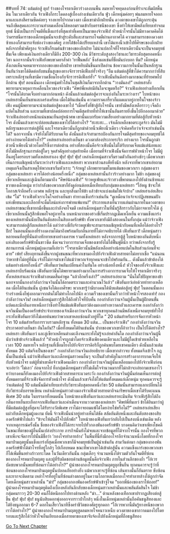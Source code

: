 ##บทที่ 74: แต้มต่อสู้
ตุบ!
ร่างของโจรตาเดียวร่วงลงบนพื้น ลมหายใจหยุดลงก่อนที่ร่างจะสัมผัสพื้นดิน ในเวลาเดียวกัน จ้าวเฟิงก็กระโดดลงสู่เบื้องล่างเช่นเดียวกัน
ฟู่ว
เด็กหนุ่มค่อยๆ พ่นลมหายใจออกมาและแสงสีครามซีดค่อยๆ จางหายไปจากดวงตา เมื่อเขาฆ่าอีกฝ่ายนั้น ดวงตาของเขาได้ถูกกระตุ้นจนถึงขีดสุดและกระบวนท่าลมเคลื่อนได้หลอมรวมเข้ากับดรรชนีของเขา ซึ่งทำให้เขามีพลังเทียบเท่าจอมยุทธ์
นี่นับเป็นการโจมตีที่แข็งแกร่งที่สุดเท่าที่เคยเป็นมาของจ้าวเฟิง!
หัวหน้าโจรนั้นไม่มีทางคาดคิดได้ว่าดรรชนีดาราของเด็กหนุ่มนั้นจะเข้าสู่ระดับสี่และสามารถโจมตีผ่านอากาศได้ ความสามารถของดวงตาซ้ายเองก็สามารถจับช่องว่างของศัตรู ภายใต้ข้อได้เปรียบเหล่านี้ เขาได้แทงนิ้วเข้าไปที่ศีรษะของอีกฝ่าย
หลังจากที่ฆ่าศัตรูลง จ้าวเฟิงก็รเมค้นข้าวของของอีกฝ่าย ไม่น่าแปลกใจที่โจรตาเดียวนั้นจะเป็นจอมยุทธ์ขั้นเจ็ด เพียงแค่เงินอย่างเดียวก็มีถึง 200-300 เงิน มีวิชาระดับสูงสองวิชาและวิชาระดับสุดยอดหนึ่งวิชา
นอกจากนั้นจ้าวเฟิงยังพบขวดยาล้ำค่า ‘ยาฟื้นพลัง’ ซึ่งส่งผลเช่นที่ชื่อมันบ่งบอก
หืม?
เด็กหนุ่มสังเกตเห็นจดหมายจากกองของของอีกฝ่าย เขาหยิบมันขึ้นมาเปิดอ่าน ข้อความภายในนั้นเป็นหลักฐานยืนยันว่าเขาได้ติดต่อกับชนชั้นสูงของทางจักรวรรดิเฟิ่งเย่ฮั่วจริงๆ
“อืม แต้มต่อสู้ที่ข้าได้ควรมากกว่ายี่สิบ เพราะหลักฐานที่เขามีความเชื่อมโยงกับจักรวรรดิเฟิ่งเย่ฮั่ว” จ้าวเฟิงนั้นยินดีอย่างมากขณะที่ย้ายศพไปอีกด้าน
ฟุ่บ!
ตอนนั้นเอง เด็กหนุ่มหัวโล้นในชุดสีเงินก็มาจากอีกด้าน
“วางมันลง!” เหล่ยเฮาสั่ง พยายามจะหยุดการเคลื่อนไหวของจ้าวเฟิง
“ศิษย์พี่เหล่ยมีอันใดจะพูดหรือ?” จ้าวเฟิงเอ่ยอย่างเยือกเย็น
“โจรนั้นได้บาดเจ็บอย่างมากก่อนหน้า ดังนั้นแล้วแต้มต่อสู้ควรจะแบ่งกันในระหว่างเรา” ใบหน้าของเหล่ยเฮานั้นเย็นชาและเคร่งเครียด
เมื่อได้ยินเช่นนั้น ความกราดเกรี้ยวก็แผดเผาอยู่ภายในใจของจ้าวเฟิง คนผู้นี้พยายามจะนำแต้มต่อสู้ของเขาไป
“เมื่อครั้งที่ข้าสู้กับโจรนั้น เขายังมีพลังเหลือราวๆ เจ็ดถึงแปดในสิบส่วน และยามที่เขาปลดปล่อยการโจมตีสุดท้ายที่ทำให้เขานั้นอันตรายยิ่งขึ้นไปอีกออกมาด้วย” จ้าวเฟิงเอ่ยอย่างหนักแน่นขณะยืนอยู่หน้าศพ
เขานั้นแบกรับความเสี่ยงอย่างมากยามที่ต่อสู้กับหัวหน้าโจร ดังนั้นแล้วเขาจะปล่อยแต้มของเขาไปได้อย่างไร?
“ฮะฮะฮะ... เจ้าเด็กเหลือขอตระกูลจ้าว มันไม่มีหลักฐานของการต่อสู้ที่นี่ และโจรตาเดียวนั้นก็ถูกฆ่าด้วยนิ้วเพียงนิ้วเดียว เจ้าคิดหรือว่าเจ้าจะทำเช่นนั้นได้? นอกจากนั้น เจ้ายังไม่ได้รับบาดเจ็บ ดังนั้นแล้วเจ้าสามารถป้องกันการโจมตีสุดท้ายของจอมยุทธ์ได้อย่างง่ายดายได้อย่างไร?” เหล่ยเฮาเอ่ยอย่างเย็นชา ดวงตาส่องประกายระริก
อย่างแรก โจรนั้นถูกฆ่าด้วยนิ้วเพียงนิ้วด้วยโดยไร้ซึ่งการต่อต้าน อย่างที่สองนั้นคือจ้าวเฟิงนั้นไม่ได้รับบาดเจ็บแม้แต่น้อยและยังไม่มีหลักฐานการต่อสู้ใดๆ
จุดสำคัญอย่างสุดท้ายคือ เมื่อยามที่จ้าวเฟิงนั้นจัดการฟหัวหน้าโจร ไม่มีผู้อื่นอยู่โดยรอบรวมทั้งเหล่ยเฮาเอง
ฟุ่บ! ฟุ่บ! ฟุ่บ!
เหล่าเด็กหนุ่มสาวเริ่มรวมตัวกันอย่างช้าๆ เมื่อพวกเขาเห็นการเผชิญหน้ากันระหว่างจ้าวเฟิงและเหล่ยเฮา พวกเขาล้วนสงสัยยิ่งนัก หลังจากที่พวกเขาเอ่ยถามเหตุผลจึงเป็นสาเหตุให้พวกเขาเริ่มหัวเราะ
“เจ้าหนู! เลิกพยายามขโมยแต้มของพวกเรา กลุ่มของเรา กลุ่มของเหล่ยเฮา ควรได้อย่างน้อยครึ่งหนึ่ง” กลุ่มของเหล่ยเฮานั้นก้าวร้าวอย่างมาก
ไม่ช้า กลุ่มของลู่เซียวเหลียนและลู่เฉินก็ตามมาถึง
“ศิษย์น้องเฟิง!” จ้าวหยูเฟ่ยและจ้าวฮวงชี่พาตนเองไปยังด้านซ้ายและขวาของเด็กหนุ่ม ทว่ากำลังของพวกเขาก็ยังดูอ่อนด้อยเมื่อเทียบกับกลุ่มของเหล่ยเฮา
“ไอ้หนู ข้าจะให้โอกาสเจ้าอีกครั้ง เอาศพ หลักฐาน และทุกสิ่งมาให้ข้า แล้วข้าจะแบ่งแต้มให้เจ้าบ้าง” เหล่ยเฮาเอ่ยเสียงเข้ม
“ไม่” จ้าวเฟิงหัวเราะในใจอย่างเย็นชา ท่าทางแข็งกร้าวเช่นกัน
“ดูเหมือนว่าเจ้าจะปฏิเสธขนมปังแห่งชัยชนะและเลือกที่จะดื่มไลน์แห่งการพ่ายแพ้แทน!” ประกายแสงเย็นวาบแล่นผ่านภายในดวงตาของเหล่ยเฮาขณะที่เขายกมือขึ้นและกำลังจกโจมตี
เหล่าเด็กหนุ่มสาวในที่นั้นรู้สึกราวกับไม่อาจหายใจได้ ลู่เซียวเหลียนนั้นรู้สึกพึงพอใจอยู่ภายใน บนหน้าผากของฮวงชี่เริ่มปรากฏเม็ดเหงื่อเย็น ความแข็งแกร่งของเหล่ยเฮานั้นนับเป็นอันดับสองในสิบองครักษ์ฟ้า ทั้งพวกเขายังมีถึงสองคนในทั้งกลุ่ม แม้ว่าจ้าวเฟิงจะสามารถต่อสู้กับเหล่ยเฮาได้ แต่ว่าฮวงชี่กับจ้าวหยูเฟ่ยจะสามารถเผชิญหน้ากับคนที่เหลือได้อย่างไร?
ปึก!
ในตอนนั้นเองที่ร่างงดงามได้มาถึงพร้อมกับกลิ่นอายที่ไม่อาจอธิบายได้
เฟิงฮันเยว่!
เด็กหนุ่มสาวหลายคนที่อยู่ที่นั่นต่างทักทายเขาอย่างเคารพ รวมทั้งเหล่ยเฮา หลังจากการตู้สู้ ใบหน้าของอันดับหนึ่งแห่งสิบองครักษ์ฟ้านั้นขาวซีด ชัดเจนว่าอาการบาดเจ็บของเขายังไม่ได้ฟื้นฟูดีนัก ทว่าพลังจากรับรู้สถานการณ์ เด็กหนุ่มผู้งดงามก็เอ่ยว่า
“โจรตาเดียวนั้นมีพลังเหลืออย่างน้อยแปดในสิบส่วนก่อนที่จะตาย”
เพ้ย!
เสียงอุทานดังขึ้นจากฝูงชนขณะที่พวกเขามองไปยังจ้าวเฟิงด้วยสายตาไม่อยากเชื่อ
“แน่นอนว่าหากข้าไม่อยู่ที่นั่น เจ้าก็ไม่อาจฆ่าเขาได้แม้ว่าพวกเจ้าทุกคนจะเข้าไปพร้อมกัน... ดังนั้นแล้วข้าต้องได้แต้มอย่างน้อยกึ่งหนึ่ง!” เฟิงฮั่นเยว่พลันเปลี่ยนคำในทันใด
อย่างน้อยกึ่งหนึ่ง!
หัวใจของทั้งจ้าวเฟิงและเหล่ยเฮาบีบรัดแน่น เฟิงฮันเยว่นั้นได้พยายามอย่างมากในการสร้างอาการบาดเจ็บให้โจรตาเดียวจริงๆ ทั้งเหล่ยเฮาและจ้าวเฟิงต่างหมดสิ้นคำพูด
"แล้วอีกครึ่งเล่า?” เหล่ยเฮาเอ่ยถาม
“นั่นไม่ใช่ปัญหาของข้า นอกจากนั้นกองกำลังกว่านจวินนั้นได้ลาดตระเวนและคำนวณไว้แล้ว” เฟิงฮันเยว่เอ่ยด้วยท่าทางเหลืออด
เมื่อได้ยินเช่นนั้น ฝูงชนจึงได้ผงกศีรษะ พวกเขารู้ว่ามีบางคนได้นับแต้มต่อสู้อยู่
ฟุ่บ!
ในตอนนั้นเอง ร่างร่างหนึ่งก็พุ่งออกมาจากต้นไม้ไม่ห่างไกลไปนัก ความเร็วของเขานั้นเร็วกว่าหัวหน้าโจรสองเท่า!
กองกำลังกว่านจวิน!
เหล่าเด็กหนุ่มสาวรู้สึกได้ถึงหัวใจที่บีบคั้น กองกำลังกว่านจวินผู้นั้นเป็นผู้ฝึกตนขั้นแปดและมีกลิ่นอายเหนือกว่าซึ่งทำให้แม้แต่เฟิงฮันเยว่ต้องมองอย่างหวาดกลัวและเคารพ
กงอกำลังกว่านจวินนั้นเป็นองครักษ์ประจำกายของเจ้าเมืองกว่านจวิน พวกเขาทุกคนล้วนมีพลังเหนือจอมยุทธ์ทั่วไป กระทั่งเฟิงฮันเยว่ยังไม่เคยค้นพบว่าพวกเขาหลบซ่อนตัวอยู่ที่ใด
“ 20 แต้มสำหรับการจัดการหัวหน้าโจร 10 แต้มสำหรับการรวบรวมหลักฐาน ทั้งหมด 30 แต้ม... เป็นของจ้าวเฟิง” กองกำลังกว่านจวินประกาศอย่างเย็นชา
อันใดกัน!?
เมื่อทั้งหมดได้ยินเช่นนั้น ปากของพวกเขาก็อ้ากว้าง
เป็นไปได้อย่างไร?
เหล่ยเฮา เฟิงฮันเยว่ และลู่เซียวเหลียนต่างตะลึงจนกระทั่งไม่รู้จะเอ่ยคำอันใด
กองกำลังกว่านจวินผู้นี้นับว่าเข้าข้างจ้าวเฟิงแล้ว!
“หัวหน้าโจรถูกฆ่าโดยจ้าวเฟิงเพียงคนเดียวและไม่มีผู้ใดเข้าช่วยเหลือในเวลา 100 ลมหายใจ หลักฐานที่เชื่อมโยงไปยังจักรวรรดิอริก็ถูกค้นพบโดยเขาคนเดียว ดังนั้นแล้วแต้มทั้งหมด 30 แต้มจึงเป็นของเขา” กงอกำลังกว่านจวินเอ่ยอธิบาย
เมื่อเขากล่าวจบ ทั้งหมดจึงเข้าใจ กฎนั้นเป็นเช่นนี้ แม้ว่าเฟิงฮันเยว่และเด็กหนุ่มสาวคนอื่นๆ จะเป็นตัวสำคัญในการสร้างอาการบาดเจ็บให้กับหัวหน้าโจร แต่ผู้ที่ฆ่าเขาคือจ้าวเฟิงคนเดียว
กองกำลังกว่านจวินผู้นั้นเหลือบมองไปยังจ้าวเฟิงก่อนจะเอ่ยว่า ‘ไม่เลว’ ก่อนจากไป ทิ้งกลุ่มเด็กหนุ่มสาวที่ไม่เต็มใจจำนวนมากที่ไม่กล้าจะเอ่ยถามเขาเอาไว้ ทว่าบางคนก็ยังคงมองไปยังจ้าวเฟิงด้วยสายตาระแวดระวัง กองกำลังกว่านจวินผู้นั้นย่อมเห็นการต่อสู้ทั้งหมดยามที่จ้าวเฟิงจัดการหัวหน้าโจร ดังนั้นแล้วเขาจึงได้ให้แต้มทั้งหมดแก่เด็กหนุ่ม
ทุกคนควรจะรู้ว่าแต้มต่อสู้ 10 แต้มนั้นมีค่าเทียบเท่ากับวิชาระดับสุดยอดหนึ่งวิชา 50 แต้มนั้นสามารถแลกเปลี่ยนได้กับวิชาระดับอรรธเซียน
เหล่าเด็กหนุ่มสาวต่างมองจ้าวเฟิงด้วยสายตาอิจฉาริษยาเมื่อเขาได้รับคะแนนพิเศษ 30 แต้ม ในบรรดาทั้งหมดนั้น ใบหน้าของเฟิงฮันเยว่และเหล่ยเฮาทะมึนทึม
จ้าวเฟิงรู้สึกได้ถึงกลิ่นอายเย็นยะเยือกจากเฟิงฮันเยว่และคำเตือนจากแววตาของเหล่ยเฮา
“ศิษย์พี่ฮันเยว่ ข้าได้ยินมาว่าผู้ที่มีแต้มต่อสู้สูงที่สุดจะได้รับรางวัลพิเศษ เราไม่อาจยอมแพ้ได้โดยง่ายใช่หรือไม่?” เหล่ยเฮาเอ่ยเสียงแผ่วกับเด็กหนุ่มผู้งดงาม
บัดนี้ จ้าวเฟิงนั้นนำอยู่อย่างเห็นได้ชัด สลัดอันดับหนึ่งและอันดับสองของสิบองครักษ์ฟ้าไปแล้ว
“ข้าจะให้มันดีใจไปสักพัก” ใบหน้าของเฟิงฮันเยว่กลับไปเป็นสงบนิ่งเช่นเดิม
หลังจากเหตุการณ์ครั้งนั้น ชื่อของจ้าวเฟิงก็ได้กระจายไปทั่วกองพันองครักษ์ฟ้า บางคนคิดว่าเขาเพียงโชคดี ในขณะที่ตาของผู้อื่นนั้นเปล่งประกาย
ภารกิจนั้นยังไม่จบและจากข้อมูลที่ได้จากโจรนั้น กองโจรที่พวกเขาเพิ่งจะจัดการไปนั้นมีชื่อว่า ‘กองโจรทำลายล้าง’ ในพื้นที่นี้ยังมีกองโจรอีกจำนวนหนึ่งโดยที่กองโจรหมาป่ามฤตยูนั้นแข็งแกร่งที่สุดเมื่อพวกเขาก็มีจอมยุทธ์เป็นผู้นำเช่นกัน
สามวันต่อมา
กลุ่มของกองพันองครักษ์ฟ้าได้ฆ่าโจรที่อยู่ใกล้ๆ ไปเกือบหมด ขณะที่พวกเขาได้เข้าต่อสู้นั้น ความแข็งแกร่งของพวกเขาก็ได้เพิ่มขึ้นอย่างก้าวกระโดด
ในวันเดียวกันนั้น
กลุ่มเล็กๆ จำนวนหนึ่งได้รวมตัวกันโจมตีที่ซ่อนของกองโจรหมาป่ามฤตยู และผู้ที่รับผิดชอบด้านข้อมูลนั้นคือจ้าวเฟิง
ภายในส่วนลึกของถ้ำ
“ไอ้เวรบัดซบพวกนั้นพบที่ซ่อนเราได้อย่างไร?” ผู้นำของกองโจรหมาป่ามฤตยูลุกขึ้นยืน
ทุกคนควรจะรู้ว่าที่ซ่อนของกองโจรหมาป่ามฤตยูนั้นปลอดภัยอย่างยิ่ง แม้พวกเขาจะรู้ที่ซ่อน เส้นทางนั้นก็อันตราย ซับซ้อน และยากจะติดตาม
เหล่าโจรที่อยู่ในที่ซ่อนต่างตกอยู่ในความโกลาหลเมื่อกองโจรทำลายล้างได้ถูกกำจัดโดยเด็กหนุ่มสาวเหล่านั้น
“ฆ่า!” กลุ่มของกองพันองครักษ์ฟ้าเข้าจู่โจม
“บอกพี่น้องของเราให้ถอย!” ผู้นำดองโจรหมาป่ามฤตยูคิดถึงเบื้องหลังอันลึกลับของเด็กหนุ่มสาวเหล่านั้นและพลันตัดสินใจ
ไม่ช้า กลุ่มคนราวๆ 20-30 คนก็ได้หนีออกไปทางด้านหลัง
“ฆ่า...”
ด้านหลังของเทือกเขาปรากฏเสียงต่อสู้ขึ้น
ฟุ่บ! ฟุ่บ! ฟุ่บ!
ธนูนับสิบดอกพุ่งออกจากราวป่าใกล้ๆ หนึ่งในเด็กหนุ่มเหล่านั้นถือคันธนูสีทองและได้ยิงธนูออกมา 6-7 ดอกในเสี้ยววินาทีซึ่งคร่าชีวิตของศัตรูทุกดอก
“ไอ้เวรพวกนี้มันรู้ทางหนีของพวกเราได้อย่างไร?” ผู้นำของกองโจรหมาป่ามฤตยูสูดลมหายใจหนาวเหน็บ
ดวงตาของเขากวาดมองไปโดยรอบและรู้สึกได้ว่าหัวใจเย็นเยียบลงเมื่อสายตาของเขาจับจ้องไปยังเด็กหนุ่มที่ถือธนูสีทอง



[Go To Next Chapter]( ./75.md)